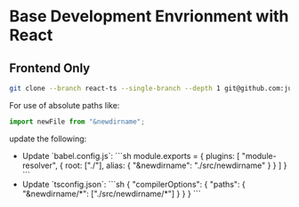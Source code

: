 # Base Development Envrionment with React

## Frontend Only

```sh
git clone --branch react-ts --single-branch --depth 1 git@github.com:justin0979/devconfig.git
```

For use of absolute paths like:

```javascript
import newFile from "&newdirname";
```

update the following:

<ul>
 <li>Update `babel.config.js`:
 ```sh
 module.exports = {
plugins: [
           "module-resolver", {
             root: ["./"],
                   alias: {
                     "&newdirname": "./src/newdirname"
                   }
           }
]
 }
 ```
 </li>
 <li>
   Update `tsconfig.json`:
   ```sh
{
  "compilerOptions": {
    "paths": {
      "&newdirname/*": ["./src/newdirname/*"]
    }
  }
}
   ```
   </li>
 </ul>
</ul>
